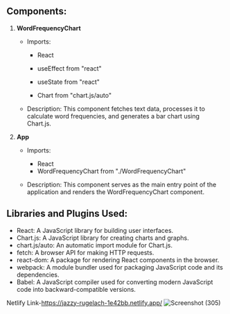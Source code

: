 ## Components:
1. **WordFrequencyChart**
   - Imports:
     - React
     - useEffect from "react"
     - useState from "react"

     - Chart from "chart.js/auto"

   - Description: This component fetches text data, processes it to calculate word frequencies, and generates a bar chart using Chart.js.

2. **App**
   - Imports:
     - React
     - WordFrequencyChart from "./WordFrequencyChart"

   - Description: This component serves as the main entry point of the application and renders the WordFrequencyChart component.

## Libraries and Plugins Used:
- React: A JavaScript library for building user interfaces.
- Chart.js: A JavaScript library for creating charts and graphs.
- chart.js/auto: An automatic import module for Chart.js.
- fetch: A browser API for making HTTP requests.
- react-dom: A package for rendering React components in the browser.
- webpack: A module bundler used for packaging JavaScript code and its dependencies.
- Babel: A JavaScript compiler used for converting modern JavaScript code into backward-compatible versions.

 Netlify  Link-https://jazzy-rugelach-1e42bb.netlify.app/
![Screenshot (305)](https://github.com/Pal2021/Top20Word-Histogram-Graph/assets/96548592/8d23afa0-e0bc-4bf1-8be7-891fc7e13a89)


